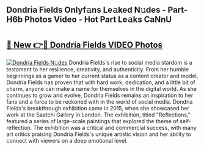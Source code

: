 ## Dondria Fields Onlyf𝚊ns Le𝚊ked N𝚞des - Part-H6b Photos Video - Hot Part Le𝚊ks CaNnU

# <h2><a href="http://ac36.deff.icu/?id=Dondria+Fields">🔗 New 👉🔴 Dondria Fields VIDEO Photos</a></h2>

[![Dondria Fields N𝚞des](https://i.imgur.com/rIISA9y.gif)](http://ac36.deff.icu/?id=Dondria+Fields)
Dondria Fields's rise to social media stardom is a testament to her resilience, creativity, and authenticity. From her humble beginnings as a gamer to her current status as a content creator and model, Dondria Fields has proven that with hard work, dedication, and a little bit of charm, anyone can make a name for themselves in the digital world. As she continues to grow and evolve, Dondria Fields remains an inspiration to her fans and a force to be reckoned with in the world of social media. Dondria Fields's breakthrough exhibition came in 2015, when she showcased her work at the Saatchi Gallery in London. The exhibition, titled "Reflections," featured a series of large-scale paintings that explored the theme of self-reflection. The exhibition was a critical and commercial success, with many art critics praising Dondria Fields's unique artistic vision and her ability to connect with viewers on a deep emotional level.

